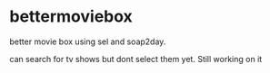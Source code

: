# bettermoviebox
better movie box using sel and soap2day. 

can search for tv shows but dont select them yet. Still working on it
